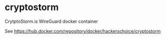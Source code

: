 # cryptostorm
CrytptoStorm.is WireGuard docker container

See https://hub.docker.com/repository/docker/hackerschoice/cryptostorm
